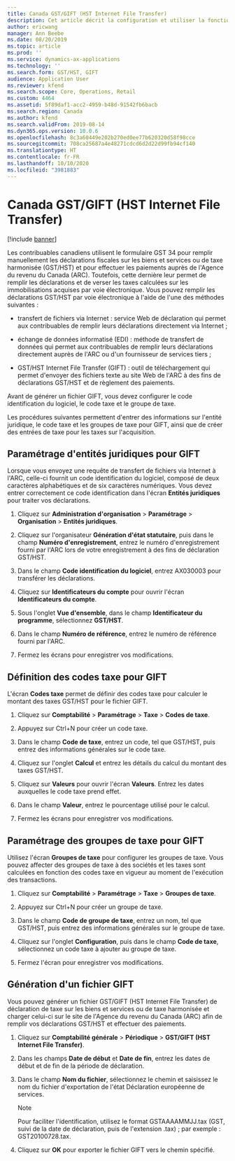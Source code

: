 ```yaml
---
title: Canada GST/GIFT (HST Internet File Transfer)
description: Cet article décrit la configuration et utiliser la fonctionnalité de transfert de fichiers via Internet Canada GST/GIFT (HST Internet File Transfer).
author: ericwang
manager: Ann Beebe
ms.date: 08/20/2019
ms.topic: article
ms.prod: ''
ms.service: dynamics-ax-applications
ms.technology: ''
ms.search.form: GST/HST, GIFT
audience: Application User
ms.reviewer: kfend
ms.search.scope: Core, Operations, Retail
ms.custom: 4464
ms.assetid: 5f89daf1-acc2-4959-b48d-91542fb6bacb
ms.search.region: Canada
ms.author: kfend
ms.search.validFrom: 2019-08-14
ms.dyn365.ops.version: 10.0.6
ms.openlocfilehash: 8c3a60449e202b270ed0ee77b620320d58f98cce
ms.sourcegitcommit: 708ca25687a4e48271cdcd6d2d22d99fb94cf140
ms.translationtype: HT
ms.contentlocale: fr-FR
ms.lasthandoff: 10/10/2020
ms.locfileid: "3981883"
---
```

# <a name="canada-gsthst-internet-file-transfer"></a>Canada GST/GIFT (HST Internet File Transfer) 

[!include [banner](../includes/banner.md)]

Les contribuables canadiens utilisent le formulaire GST 34 pour remplir manuellement les déclarations fiscales sur les biens et services ou de taxe harmonisée (GST/HST) et pour effectuer les paiements auprès de l'Agence du revenu du Canada (ARC). Toutefois, cette dernière leur permet de remplir les déclarations et de verser les taxes calculées sur les immobilisations acquises par voie électronique. Vous pouvez remplir les déclarations GST/HST par voie électronique à l'aide de l'une des méthodes suivantes :

  - transfert de fichiers via Internet : service Web de déclaration qui permet aux contribuables de remplir leurs déclarations directement via Internet ;

  - échange de données informatisé (EDI) : méthode de transfert de données qui permet aux contribuables de remplir leurs déclarations directement auprès de l'ARC ou d'un fournisseur de services tiers ;

  - GST/HST Internet File Transfer (GIFT) : outil de téléchargement qui permet d'envoyer des fichiers texte au site Web de l'ARC à des fins de déclarations GST/HST et de règlement des paiements.

Avant de générer un fichier GIFT, vous devez configurer le code identification du logiciel, le code taxe et le groupe de taxe. 

Les procédures suivantes permettent d'entrer des informations sur l'entité juridique, le code taxe et les groupes de taxe pour GIFT, ainsi que de créer des entrées de taxe pour les taxes sur l'acquisition.

## <a name="set-up-legal-entities-for-gift"></a>Paramétrage d'entités juridiques pour GIFT

Lorsque vous envoyez une requête de transfert de fichiers via Internet à l'ARC, celle-ci fournit un code identification du logiciel, composé de deux caractères alphabétiques et de six caractères numériques. Vous devez entrer correctement ce code identification dans l'écran **Entités juridiques** pour traiter vos déclarations.

1.  Cliquez sur **Administration d'organisation** \> **Paramétrage** \> **Organisation** \> **Entités juridiques**.

2.  Cliquez sur l'organisateur **Génération d'état statutaire**, puis dans le champ **Numéro d'enregistrement**, entrez le numéro d'enregistrement fourni par l'ARC lors de votre enregistrement à des fins de déclaration GST/HST.

3.  Dans le champ **Code identification du logiciel**, entrez AX030003 pour transférer les déclarations.

4.  Cliquez sur **Identificateurs du compte** pour ouvrir l'écran **Identificateurs du compte**.

5.  Sous l'onglet **Vue d'ensemble**, dans le champ **Identificateur du programme**, sélectionnez **GST/HST**.

6.  Dans le champ **Numéro de référence**, entrez le numéro de référence fourni par l'ARC.

7.  Fermez les écrans pour enregistrer vos modifications.

## <a name="set-up-tax-codes-for-gift"></a>Définition des codes taxe pour GIFT

L'écran **Codes taxe** permet de définir des codes taxe pour calculer le montant des taxes GST/HST pour le fichier GIFT.

1.  Cliquez sur **Comptabilité** \> **Paramétrage** \> **Taxe** \> **Codes de taxe**.

2.  Appuyez sur Ctrl+N pour créer un code taxe.

3.  Dans le champ **Code de taxe**, entrez un code, tel que GST/HST, puis entrez des informations générales sur le code taxe.

4.  Cliquez sur l'onglet **Calcul** et entrez les détails du calcul du montant des taxes GST/HST.

5.  Cliquez sur **Valeurs** pour ouvrir l'écran **Valeurs**. Entrez les dates auxquelles le code taxe prend effet.

6.  Dans le champ **Valeur**, entrez le pourcentage utilisé pour le calcul.

7.  Fermez les écrans pour enregistrer vos modifications.

## <a name="set-up-tax-groups-for-gift"></a>Paramétrage des groupes de taxe pour GIFT

Utilisez l'écran **Groupes de taxe** pour configurer les groupes de taxe. Vous pouvez affecter des groupes de taxe à des sociétés et les taxes sont calculées en fonction des codes taxe en vigueur au moment de l'exécution des transactions.

1.  Cliquez sur **Comptabilité** \> **Paramétrage** \> **Taxe** \> **Groupes de taxe**.

2.  Appuyez sur Ctrl+N pour créer un groupe de taxe.

3.  Dans le champ **Code de groupe de taxe**, entrez un nom, tel que GST/HST, puis entrez des informations générales sur le groupe de taxe.

4.  Cliquez sur l'onglet **Configuration**, puis dans le champ **Code de taxe**, sélectionnez un code taxe à ajouter au groupe de taxe.

5.  Fermez l'écran pour enregistrer vos modifications.

## <a name="generate-a-gift-file"></a>Génération d'un fichier GIFT

Vous pouvez générer un fichier GST/GIFT (HST Internet File Transfer) de déclaration de taxe sur les biens et services ou de taxe harmonisée et charger celui-ci sur le site de l'Agence du revenu du Canada (ARC) afin de remplir vos déclarations GST/HST et effectuer des paiements.

1. Cliquez sur **Comptabilité générale** > **Périodique** > **GST/GIFT (HST Internet File Transfer)**.

2. Dans les champs **Date de début** et **Date de fin**, entrez les dates de début et de fin de la période de déclaration.

3. Dans le champ **Nom du fichier**, sélectionnez le chemin et saisissez le nom du fichier d'exportation de l'état Déclaration européenne de services.

    Note

   Pour faciliter l'identification, utilisez le format GSTAAAAMMJJ.tax (GST, suivi de la date de déclaration, puis de l'extension .tax) ; par exemple : GST20100728.tax.

4. Cliquez sur **OK** pour exporter le fichier GIFT vers le chemin spécifié.
